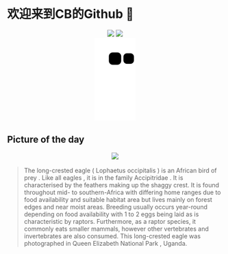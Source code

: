 
# 欢迎来到CB的Github 👋

<div align="center">
  <img height="137px" src="https://github-readme-stats.vercel.app/api?username=SuperCB&show_icons=true&theme=radical" />
  <img height="137px" src="https://github-readme-stats.vercel.app/api/top-langs/?username=SuperCB&hide_title=true&hide_border=true&layout=compact&langs_count=6&text_color=000&icon_color=fff" />
</div>


<div align="center">
    <img src="./contribution-snake/github-contribution-grid-snake.svg" />
</div>



## Picture of the day
<div align="center">
  <img width=400px src="https://upload.wikimedia.org/wikipedia/commons/thumb/3/38/Long-crested_eagle_%28Lophaetus_occipitalis%29_3.jpg/525px-Long-crested_eagle_%28Lophaetus_occipitalis%29_3.jpg" />
</div>

>The  long-crested eagle  ( Lophaetus occipitalis ) is an African  bird of prey . Like all  eagles , it is in the family  Accipitridae . It is characterised by the feathers making up the shaggy crest. It is found throughout mid- to southern-Africa with differing home ranges due to food availability and suitable habitat area but lives mainly on forest edges and near moist areas. Breeding usually occurs year-round depending on food availability with 1 to 2 eggs being laid as is characteristic by raptors. Furthermore, as a raptor species, it commonly eats smaller mammals, however other vertebrates and invertebrates are also consumed. This long-crested eagle was photographed in  Queen Elizabeth National Park , Uganda.


